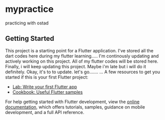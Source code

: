 # mypractice

practicing with ostad

## Getting Started

This project is a starting point for a Flutter application.
I've stored all the dart codes here during my flutter learning.....
I'm continously updating and actively working on this project. All of my flutter codes will be stored here.
Finally, i will keep updating this project. Maybe i'm late but i will do it definitely. Okay, it's to to update. let's go.......
...
A few resources to get you started if this is your first Flutter project:

- [Lab: Write your first Flutter app](https://docs.flutter.dev/get-started/codelab)
- [Cookbook: Useful Flutter samples](https://docs.flutter.dev/cookbook)

For help getting started with Flutter development, view the
[online documentation](https://docs.flutter.dev/), which offers tutorials,
samples, guidance on mobile development, and a full API reference.
